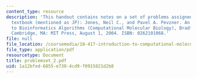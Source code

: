 ```yaml
---
content_type: resource
description: 'This handout contains notes on a set of problems assigned from the course
  textbook (mentioned as JP): Jones, Neil C., and Pavel A. Pevzner. An Introduction
  to Bioinformatics Algorithms (Computational Molecular Biology), Bradford Books.
  Cambridge, MA: MIT Press, August 1, 2004. ISBN: 0262101068.'
file: null
file_location: /coursemedia/18-417-introduction-to-computational-molecular-biology-fall-2004/1a12bfed6855e7304cd9f0915821d2b8_problemset_2.pdf
file_type: application/pdf
resourcetype: Document
title: problemset_2.pdf
uid: 1a12bfed-6855-e730-4cd9-f0915821d2b8
---
```

